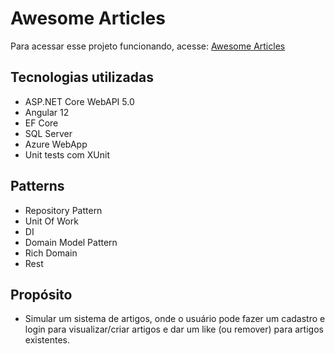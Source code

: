 # Awesome Articles
Para acessar esse projeto funcionando, acesse: [Awesome Articles](https://awesomearticles.azurewebsites.net/login "Awesome Articles")

## Tecnologias utilizadas
* ASP.NET Core WebAPI 5.0
* Angular 12
* EF Core
* SQL Server
* Azure WebApp
* Unit tests com XUnit

## Patterns
* Repository Pattern
* Unit Of Work
* DI
* Domain Model Pattern
* Rich Domain
* Rest

## Propósito
* Simular um sistema de artigos, onde o usuário pode fazer um cadastro e login para visualizar/criar artigos e dar um like (ou remover) para artigos existentes.
